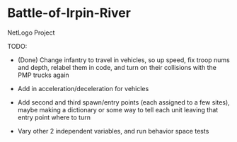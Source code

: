 # Battle-of-Irpin-River
NetLogo Project

TODO:
- (Done) Change infantry to travel in vehicles, so up speed, fix troop nums and depth, relabel them in code, and turn on their collisions with the PMP trucks again
- Add in acceleration/deceleration for vehicles
- Add second and third spawn/entry points (each assigned to a few sites), maybe making a dictionary or some way to tell each unit leaving that entry point where to turn

- Vary other 2 independent variables, and run behavior space tests
